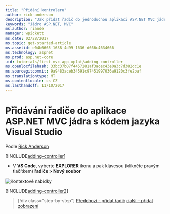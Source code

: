 ```yaml
---
title: "Přidání kontroleru"
author: rick-anderson
description: "Jak přidat řadič do jednoduchou aplikaci ASP.NET MVC jádra"
keywords: "Jádro ASP.NET, MVC"
ms.author: riande
manager: wpickett
ms.date: 02/28/2017
ms.topic: get-started-article
ms.assetid: e04b6665-1638-4d99-1636-d666c4634666
ms.technology: aspnet
ms.prod: asp.net-core
uid: tutorials/first-mvc-app-xplat/adding-controller
ms.openlocfilehash: 33bc37b07f4457281af3acec43e0a3c7d382dc1e
ms.sourcegitcommit: 9a9483aceb34591c97451997036a9120c3fe2baf
ms.translationtype: MT
ms.contentlocale: cs-CZ
ms.lasthandoff: 11/10/2017
---
```

# <a name="adding-a-controller-to-a-aspnet-core-mvc-app-with-visual-studio-code"></a>Přidávání řadiče do aplikace ASP.NET MVC jádra s kódem jazyka Visual Studio

Podle [Rick Anderson](https://twitter.com/RickAndMSFT)

[!INCLUDE[adding-controller](../../includes/mvc-intro/adding-controller1.md)]

* V **VS Code**, vyberte **EXPLORER** ikonu a pak klávesou (klikněte pravým tlačítkem) **řadiče > Nový soubor**

 ![Kontextové nabídky](adding-controller/_static/new_file.png)

[!INCLUDE[adding-controller2](../../includes/mvc-intro/adding-controller2.md)]

>[!div class="step-by-step"]
[Předchozí - přidat řadič](start-mvc.md)
[další – přidat zobrazení](adding-view.md)  
